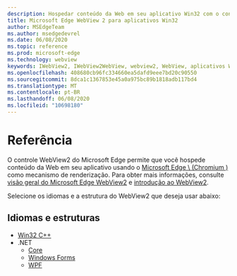 ```yaml
---
description: Hospedar conteúdo da Web em seu aplicativo Win32 com o controle Microsoft Edge WebView 2
title: Microsoft Edge WebView 2 para aplicativos Win32
author: MSEdgeTeam
ms.author: msedgedevrel
ms.date: 06/08/2020
ms.topic: reference
ms.prod: microsoft-edge
ms.technology: webview
keywords: IWebView2, IWebView2WebView, webview2, WebView, aplicativos Win32, Win32, Edge, ICoreWebView2, ICoreWebView2Controller, controle do navegador, HTML Edge
ms.openlocfilehash: 408680cb96fc334660ea5dafd9eee7bd20c90550
ms.sourcegitcommit: 8dca1c1367853e45a0a975bc89b1818adb117bd4
ms.translationtype: MT
ms.contentlocale: pt-BR
ms.lasthandoff: 06/08/2020
ms.locfileid: "10698180"
---
```

# Referência

O controle WebView2 do Microsoft Edge permite que você hospede conteúdo da Web em seu aplicativo usando o [Microsoft Edge \ (Chromium \)](https://www.microsoftedgeinsider.com) como mecanismo de renderização.  Para obter mais informações, consulte [visão geral do Microsoft Edge WebView2](./index.md) e [introdução ao WebView2](gettingstarted/win32.md).

Selecione os idiomas e a estrutura do WebView2 que deseja usar abaixo:

## Idiomas e estruturas

* [Win32 C++](reference/win32/0-9-538-reference-webview2.md)
* .NET
  * [Core](reference/dotnet/0-9-538-reference-webview2.md)
  * [Windows Forms](reference/winforms/0-9-515-reference-webview2.md)
  * [WPF](reference/wpf/0-9-515-reference-webview2.md)
